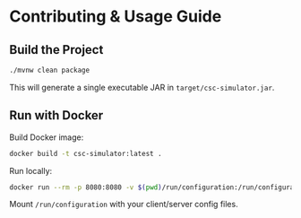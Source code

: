 # Contributing & Usage Guide

## Build the Project

```bash
./mvnw clean package
```

This will generate a single executable JAR in `target/csc-simulator.jar`.

## Run with Docker

Build Docker image:

```bash
docker build -t csc-simulator:latest .
```

Run locally:

```bash
docker run --rm -p 8080:8080 -v $(pwd)/run/configuration:/run/configuration csc-simulator:latest
```

Mount `/run/configuration` with your client/server config files.
